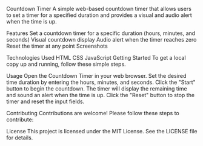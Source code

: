 Countdown Timer
A simple web-based countdown timer that allows users to set a timer for a specified duration and provides a visual and audio alert when the time is up.

Features
Set a countdown timer for a specific duration (hours, minutes, and seconds)
Visual countdown display
Audio alert when the timer reaches zero
Reset the timer at any point
Screenshots

Technologies Used
HTML
CSS
JavaScript
Getting Started
To get a local copy up and running, follow these simple steps.


Usage
Open the Countdown Timer in your web browser.
Set the desired time duration by entering the hours, minutes, and seconds.
Click the "Start" button to begin the countdown.
The timer will display the remaining time and sound an alert when the time is up.
Click the "Reset" button to stop the timer and reset the input fields.

Contributing
Contributions are welcome! Please follow these steps to contribute:

License
This project is licensed under the MIT License. See the LICENSE file for details.
